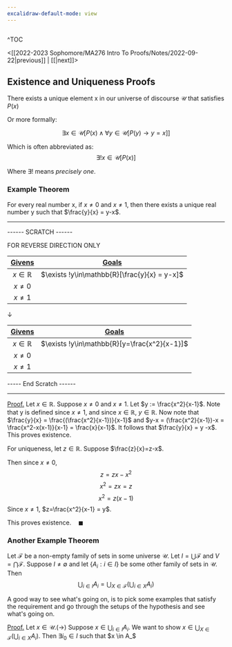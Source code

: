 ```yaml
---
excalidraw-default-mode: view
---
```



```toc

```

^TOC

<[[2022-2023 Sophomore/MA276 Intro To Proofs/Notes/2022-09-22|previous]] | [[|next]]>


## Existence and Uniqueness Proofs

There exists a unique element x in our universe of discourse $\mathcal{U}$ that satisfies $P(x)$

Or more formally:

$$\exists x \in \mathcal{U}[P(x) \land \forall y \in \mathcal{U}[P(y) \to y= x]]$$ 

Which is often abbreviated as:
$$\exists ! x \in \mathcal{U}[P(x)]$$

Where $\exists !$ means *precisely one*.


### Example Theorem

For every real number x, if $x \neq 0$ and $x \neq 1$, then there exists a unique real number y such that $\frac{y}{x} = y-x$.

---
------ SCRATCH ------

FOR REVERSE DIRECTION ONLY

|<u>Givens</u>|<u>Goals</u>|
| :---: | :---: |
|$x \in \mathbb{R}$|$\exists !y\in\mathbb{R}[\frac{y}{x} = y-x]$|
|$x \neq 0$||
|$x \neq 1$||

$\downarrow$

|<u>Givens</u>|<u>Goals</u>|
| :---: | :---: |
|$x \in \mathbb{R}$|$\exists !y\in\mathbb{R}[y=\frac{x^2}{x-1}]$|
|$x \neq 0$||
|$x \neq 1$||



----- End Scratch ------

---

<u>Proof.</u> Let $x\in\mathbb{R}$. Suppose $x\neq 0$ and $x\neq 1$. Let $y := \frac{x^2}{x-1}$. Note that y is defined since $x\neq 1$, and since $x\in\mathbb{R}$, $y\in\mathbb{R}$. Now note that $\frac{y}{x} = \frac{(\frac{x^2}{x-1})}{x-1}$ and $y-x = (\frac{x^2}{x-1})-x = \frac{x^2-x(x-1)}{x-1} = \frac{x}{x-1}$. It follows that $\frac{y}{x} = y -x$. This proves existence.

For uniqueness, let $z\in\mathbb{R}$. Suppose $\frac{z}{x}=z-x$.


Then since $x\neq0$,
$$z = zx-x^2$$
$$x^2=zx=z$$
$$x^2=z(x-1)$$
Since $x\neq1$, $z=\frac{x^2}{x-1} = y$.

This proves existence.$\quad\blacksquare$

### Another Example Theorem

Let $\mathcal{F}$ be a non-empty family of sets in some universe $\mathcal{U}$. Let $I=\bigcup\mathcal{F}$ and $V = \bigcap\mathcal{F}$. Suppose $I\neq\emptyset$ and let $\{A_i : i\in I\}$ be some other family of sets in $\mathcal{U}$. Then 
$$\bigcup_{i\in I}A_i = \bigcup_{X\in\mathcal{F}}(\bigcup_{i\in X}A_i)$$

A good way to see what's going on, is to pick some examples that satisfy the requirement and go through the setups of the hypothesis and see what's going on.

<u>Proof.</u> Let $x\in\mathcal{U}$.$(\to)$ Suppose $x\in \bigcup_{i\in I}A_i$. We want to show $x\in\bigcup_{X\in\mathcal{F}}(\bigcup_{i\in X}A_i)$. Then $\exists i_0 \in I$ such that $x \in A_$